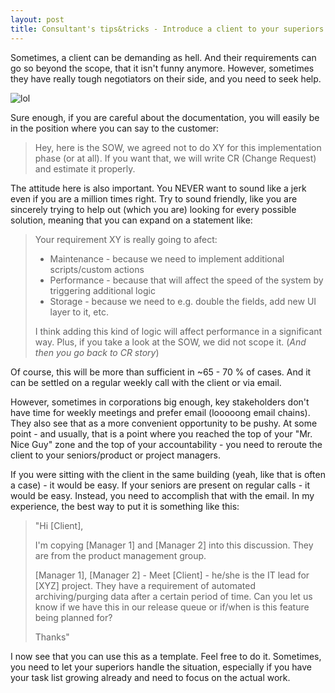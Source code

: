 ```yaml
---
layout: post
title: Consultant's tips&tricks - Introduce a client to your superiors
---
```


Sometimes, a client can be demanding as hell. And their requirements can go so beyond the scope, that it isn't funny anymore. However, sometimes they have really tough negotiators on their side, and you need to seek help.

<!--more-->

![lol](/images/dealing-with-difficult-clients)

Sure enough, if you are careful about the documentation, you will easily be in the position where you can say to the customer:
> Hey, here is the SOW, we agreed not to do XY for this implementation phase (or at all). If you want that, we will write CR (Change Request) and estimate it properly.

The attitude here is also important. You NEVER want to sound like a jerk even if you are a million times right. Try to sound friendly, like you are sincerely trying to help out (which you are) looking for every possible solution, meaning that you can expand on a statement like:
> Your requirement XY is really going to afect:
>
> - Maintenance - because we need to implement additional scripts/custom actions
> - Performance - because that will affect the speed of the system by triggering additional logic
> - Storage - because we need to e.g. double the fields, add new UI layer to it, etc.
>
> I think adding this kind of logic will affect performance in a significant way. Plus, if you take a look at the SOW, we did not scope it. (*And then you go back to CR story*)

Of course, this will be more than sufficient in ~65 - 70 % of cases. And it can be settled on a regular weekly call with the client or via email.

However, sometimes in corporations big enough, key stakeholders don't have time for weekly meetings and prefer email (looooong email chains). They also see that as a more convenient opportunity to be pushy. At some point - and usually, that is a point where you reached the top of your "Mr. Nice Guy" zone and the top of your accountability - you need to reroute the client to your seniors/product or project managers.

If you were sitting with the client in the same building (yeah, like that is often a case) -  it would be easy. If your seniors are present on regular calls - it would be easy. Instead, you need to accomplish that with the email. In my experience, the best way to put it is something like this:
> "Hi [Client],
>
>I'm copying [Manager 1] and [Manager 2] into this discussion. They are from the product management group.
>
>[Manager 1], [Manager 2] - Meet [Client] - he/she is the IT lead for [XYZ] project. They have a requirement of automated archiving/purging data after a certain period of time. Can you let us know if we have this in our release queue or if/when is this feature being planned for?
>
>Thanks"

I now see that you can use this as a template. Feel free to do it. Sometimes, you need to let your superiors handle the situation, especially if you have your task list growing already and need to focus on the actual work.
